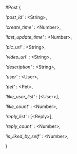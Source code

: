 #Post
{

*'post_id'* : \<String>,

*'create_time'* : \<Number>,

*'last_update_time'* : \<Number>,

*'pic_url'* : \<String>,

*'video_url'* : \<String>,

*'description'* : \<String>,

*'user'* : \<User>,

*'pet'* : \<Pet>,

*'like_user_list'* : [\<User>],

*'like_count'* : \<Number>,

*'reply_list'* : [\<Reply>],

*'reply_count'* : \<Number>,

*'is_liked_by_self'* : \<Number>,

}